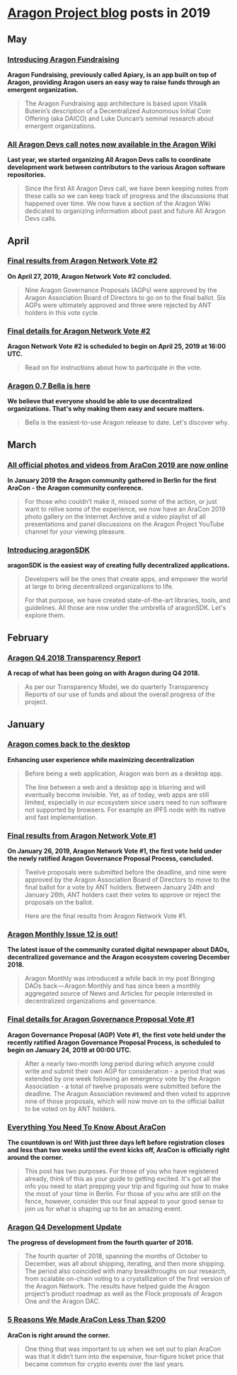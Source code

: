 # **[Aragon Project blog](https://blog.aragon.org/)** posts in 2019

## May

### [**Introducing Aragon Fundraising**](https://blog.aragon.org/introducing-aragon-fundraising/)
**Aragon Fundraising, previously called Apiary, is an app built on top of Aragon, providing Aragon users an easy way to raise funds through an emergent organization.**

> The Aragon Fundraising app architecture is based upon Vitalik Buterin’s description of a Decentralized Autonomous Initial Coin Offering (aka DAICO) and Luke Duncan’s seminal research about emergent organizations.

### [**All Aragon Devs call notes now available in the Aragon Wiki**](https://blog.aragon.org/all-aragon-devs-call-notes-now-available-in-the-aragon-wiki/)
**Last year, we started organizing All Aragon Devs calls to coordinate development work between contributors to the various Aragon software repositories.**

> Since the first All Aragon Devs call, we have been keeping notes from these calls so we can keep track of progress and the discussions that happened over time. We now have a section of the Aragon Wiki dedicated to organizing information about past and future All Aragon Devs calls.

## April

### [**Final results from Aragon Network Vote #2**](https://blog.aragon.org/final-results-from-aragon-network-vote-2/)
**On April 27, 2019, Aragon Network Vote #2 concluded.**

> Nine Aragon Governance Proposals (AGPs) were approved by the Aragon Association Board of Directors to go on to the final ballot. Six AGPs were ultimately approved and three were rejected by ANT holders in this vote cycle.

### [**Final details for Aragon Network Vote #2**](https://blog.aragon.org/final-details-for-aragon-network-vote-2/)
**Aragon Network Vote #2 is scheduled to begin on April 25, 2019 at 16:00 UTC.**

> Read on for instructions about how to participate in the vote.

### [**Aragon 0.7 Bella is here**](https://blog.aragon.org/aragon-0-7-bella-is-here/)
**We believe that everyone should be able to use decentralized organizations. That's why making them easy and secure matters.**

> Bella is the easiest-to-use Aragon release to date. Let's discover why.

## March

### [**All official photos and videos from AraCon 2019 are now online**](https://blog.aragon.org/photos-and-videos-from-aracon-2019/)
**In January 2019 the Aragon community gathered in Berlin for the first AraCon - the Aragon community conference.**

> For those who couldn’t make it, missed some of the action, or just want to relive some of the experience, we now have an AraCon 2019 photo gallery on the Internet Archive and a video playlist of all presentations and panel discussions on the Aragon Project YouTube channel for your viewing pleasure.

### [**Introducing aragonSDK**](https://blog.aragon.org/introducing-aragonsdk/)
**aragonSDK is the easiest way of creating fully decentralized applications.**

> Developers will be the ones that create apps, and empower the world at large to bring decentralized organizations to life.
>
> For that purpose, we have created state-of-the-art libraries, tools, and guidelines. All those are now under the umbrella of aragonSDK. Let's explore them.

## February

### [**Aragon Q4 2018 Transparency Report**](https://blog.aragon.org/aragon-q4-2018-transparency-report/)
**A recap of what has been going on with Aragon during Q4 2018.**

> As per our Transparency Model, we do quarterly Transparency Reports of our use of funds and about the overall progress of the project.

## January

### [**Aragon comes back to the desktop**](https://blog.aragon.org/aragon-desktop/)
**Enhancing user experience while maximizing decentralization**

> Before being a web application, Aragon was born as a desktop app.
>
> The line between a web and a desktop app is blurring and will eventually become invisible. Yet, as of today, web apps are still limited, especially in our ecosystem since users need to run software not supported by browsers. For example an IPFS node with its native and fast implementation.

### [**Final results from Aragon Network Vote #1**](https://blog.aragon.org/final-results-from-aragon-network-vote-1/)
**On January 26, 2019, Aragon Network Vote #1, the first vote held under the newly ratified Aragon Governance Proposal Process, concluded.**

> Twelve proposals were submitted before the deadline, and nine were approved by the Aragon Association Board of Directors to move to the final ballot for a vote by ANT holders. Between January 24th and January 26th, ANT holders cast their votes to approve or reject the proposals on the ballot.
>
> Here are the final results from Aragon Network Vote #1.

### [**Aragon Monthly Issue 12 is out!**](https://blog.aragon.org/aragon-monthly-issue-12-is-out/)
**The latest issue of the community curated digital newspaper about DAOs, decentralized governance and the Aragon ecosystem covering December 2018.**

> Aragon Monthly was introduced a while back in my post Bringing DAOs back — Aragon Monthly and has since been a monthly aggregated source of News and Articles for people interested in decentralized organizations and governance.

### [**Final details for Aragon Governance Proposal Vote #1**](https://blog.aragon.org/agp-vote-1/)
**Aragon Governance Proposal (AGP) Vote #1, the first vote held under the recently ratified Aragon Governance Proposal Process, is scheduled to begin on January 24, 2019 at 00:00 UTC.**

> After a nearly two-month long period during which anyone could write and submit their own AGP for consideration - a period that was extended by one week following an emergency vote by the Aragon Association - a total of twelve proposals were submitted before the deadline. The Aragon Association reviewed and then voted to approve nine of those proposals, which will now move on to the official ballot to be voted on by ANT holders.

### [**Everything You Need To Know About AraCon**](https://blog.aragon.org/everything-you-need-to-know-about-aracon/)
**The countdown is on! With just three days left before registration closes and less than two weeks until the event kicks off, AraCon is officially right around the corner.**

> This post has two purposes. For those of you who have registered already, think of this as your guide to getting excited. It's got all the info you need to start prepping your trip and figuring out how to make the most of your time in Berlin. For those of you who are still on the fence, however, consider this our final appeal to your good sense to join us for what is shaping up to be an amazing event.

### [**Aragon Q4 Development Update**](https://blog.aragon.org/aragon-q4-2018-development-update/)
**The progress of development from the fourth quarter of 2018.**

> The fourth quarter of 2018, spanning the months of October to December, was all about shipping, iterating, and then more shipping. The period also coincided with many breakthroughs on our research, from scalable on-chain voting to a crystallization of the first version of the Aragon Network. The results have helped guide the Aragon project’s product roadmap as well as the Flock proposals of Aragon One and the Aragon DAC.

### [**5 Reasons We Made AraCon Less Than $200**](https://blog.aragon.org/5-reasons-we-made-aracon-less-than-200/)
**AraCon is right around the corner.**

> One thing that was important to us when we set out to plan AraCon was that it didn’t turn into the expensive, four-figure ticket price that became common for crypto events over the last years.
